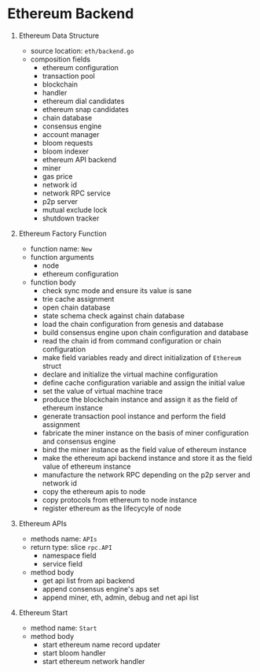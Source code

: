 # Ethereum Backend

1. Ethereum Data Structure
    - source location: `eth/backend.go`
    - composition fields
        - ethereum configuration
        - transaction pool
        - blockchain
        - handler
        - ethereum dial candidates
        - ethereum snap candidates
        - chain database
        - consensus engine
        - account manager
        - bloom requests
        - bloom indexer
        - ethereum API backend
        - miner
        - gas price
        - network id
        - network RPC service
        - p2p server
        - mutual exclude lock
        - shutdown tracker

2. Ethereum Factory Function
    - function name: `New`
    - function arguments
        - node
        - ethereum configuration
    - function body
        - check sync mode and ensure its value is sane
        - trie cache assignment
        - open chain database
        - state schema check against chain database
        - load the chain configuration from genesis and database
        - build consensus engine upon chain configuration and database
        - read the chain id from command configuration or chain configuration
        - make field variables ready and direct initialization of `Ethereum` struct
        - declare and initialize the virtual machine configuration
        - define cache configuration variable and assign the initial value
        - set the value of virtual machine trace
        - produce the blockchain instance and assign it as the field of ethereum instance
        - generate transaction pool instance and perform the field assignment
        - fabricate the miner instance on the basis of miner configuration and consensus engine
        - bind the miner instance as the field value of ethereum instance
        - make the ethereum api backend instance and store it as the field value of ethereum instance
        - manufacture the network RPC depending on the p2p server and network id
        - copy the ethereum apis to node
        - copy protocols from ethereum to node instance
        - register ethereum as the lifecycyle of node

3. Ethereum APIs
    - methods name: `APIs`
    - return type: slice `rpc.API`
        - namespace field
        - service field
    - method body
        - get api list from api backend
        - append consensus engine's aps set
        - append miner, eth, admin, debug and net api list

4. Ethereum Start
    - method name: `Start`
    - method body
        - start ethereum name record updater
        - start bloom handler
        - start ethereum network handler

